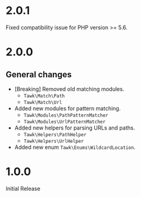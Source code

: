 # 2.0.1

Fixed compatibility issue for PHP version >= 5.6.

# 2.0.0

## General changes

- [Breaking] Removed old matching modules.
  - `Tawk\Match\Path`
  - `Tawk\Match\Url`
- Added new modules for pattern matching.
  - `Tawk\Modules\PathPatternMatcher`
  - `Tawk\Modules\UrlPatternMatcher`
- Added new helpers for parsing URLs and paths.
  - `Tawk\Helpers\PathHelper`
  - `Tawk\Helpers\UrlHelper`
- Added new enum `Tawk\Enums\WildcardLocation`.

# 1.0.0

Initial Release

